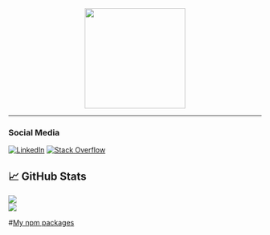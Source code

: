 <div id="header" align="center">
  <img src="https://media.giphy.com/media/i4MAH84pqe2m2aVojc/giphy.gif" width="200" height="200"/>
</div>
<hr/>




### Social Media
[![LinkedIn](https://img.shields.io/badge/linkedin-%230077B5.svg?style=for-the-badge&logo=linkedin&logoColor=white)](https://www.linkedin.com/in/meghansh-tyagi/) [![Stack Overflow](https://img.shields.io/badge/-Stackoverflow-FE7A16?style=for-the-badge&logo=stack-overflow&logoColor=white)](https://stackoverflow.com/users/12089526/snoopycoder)


## 📈 GitHub Stats
![](https://github-readme-streak-stats.herokuapp.com/?user=megh16123&theme=radical&hide_border=false)<br/>
![](https://github-readme-stats.vercel.app/api/top-langs/?username=megh1612&theme=radical&hide_border=false&include_all_commits=true&count_private=true&layout=compact)

#[My npm packages ](https://www.npmjs.com/~snoopycoder)
